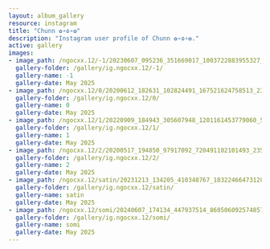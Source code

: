 ```yaml
---
layout: album_gallery
resource: instagram
title: "Chunn ✿∘ɷ∘✿"
description: "Instagram user profile of Chunn ✿∘ɷ∘✿."
active: gallery
images: 
- image_path: /ngocxx.12/-1/20230607_095236_351669017_1003722883955327_5763973491815017961_n.jpg
  gallery-folder: /gallery/ig.ngocxx.12/-1/
  gallery-name: -1
  gallery-date: May 2025
- image_path: /ngocxx.12/0/20200612_182631_102824491_167521624758513_2317290172014889328_n.jpg
  gallery-folder: /gallery/ig.ngocxx.12/0/
  gallery-name: 0
  gallery-date: May 2025
- image_path: /ngocxx.12/1/20220909_184943_305607948_1201161453779060_5289063277873210988_n.jpg
  gallery-folder: /gallery/ig.ngocxx.12/1/
  gallery-name: 1
  gallery-date: May 2025
- image_path: /ngocxx.12/2/20200517_194850_97917092_720491102101493_2356863188925392377_n.jpg
  gallery-folder: /gallery/ig.ngocxx.12/2/
  gallery-name: 2
  gallery-date: May 2025
- image_path: /ngocxx.12/satin/20231213_134205_410348767_18322466473128170_3255843587164757816_n.jpg
  gallery-folder: /gallery/ig.ngocxx.12/satin/
  gallery-name: satin
  gallery-date: May 2025
- image_path: /ngocxx.12/somi/20240607_174134_447937514_860506092574857_8342439820757118388_n.jpg
  gallery-folder: /gallery/ig.ngocxx.12/somi/
  gallery-name: somi
  gallery-date: May 2025
---
```

